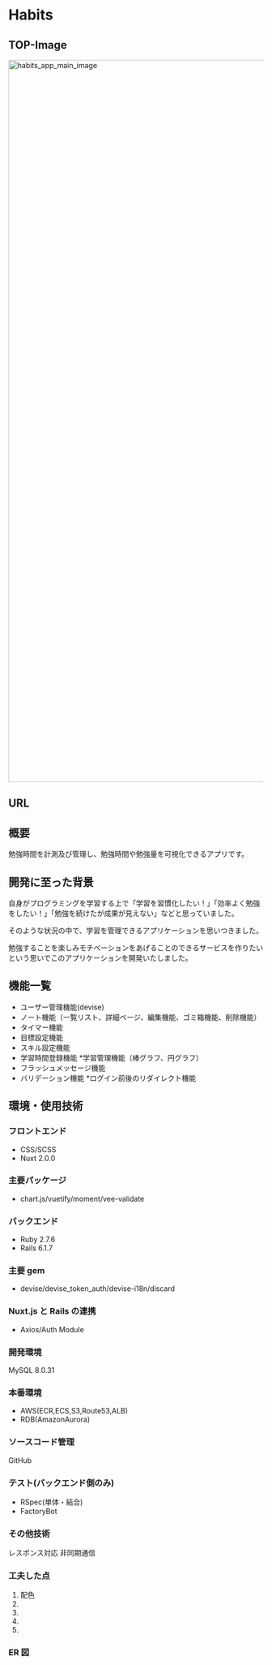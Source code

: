# Habits

## TOP-Image

<img width="1424" alt="habits_app_main_image" src="https://user-images.githubusercontent.com/109594942/209146779-d2fa64b0-52b4-4b22-937b-55a2178f6252.png">

## URL

## 概要

勉強時間を計測及び管理し、勉強時間や勉強量を可視化できるアプリです。

## 開発に至った背景

自身がプログラミングを学習する上で「学習を習慣化したい！」「効率よく勉強をしたい！」「勉強を続けたが成果が見えない」などと思っていました。

そのような状況の中で、学習を管理できるアプリケーションを思いつきました。

勉強することを楽しみモチベーションをあげることのできるサービスを作りたいという思いでこのアプリケーションを開発いたしました。

## 機能一覧

- ユーザー管理機能(devise)
- ノート機能（一覧リスト、詳細ページ、編集機能、ゴミ箱機能、削除機能）
- タイマー機能
- 目標設定機能
- スキル設定機能
- 学習時間登録機能 \*学習管理機能（棒グラフ、円グラフ）
- フラッシュメッセージ機能
- バリデーション機能 \*ログイン前後のリダイレクト機能

## 環境・使用技術

### フロントエンド

- CSS/SCSS
- Nuxt 2.0.0

### 主要パッケージ

- chart.js/vuetify/moment/vee-validate

### バックエンド

- Ruby 2.7.6
- Rails 6.1.7

### 主要 gem

- devise/devise_token_auth/devise-i18n/discard

### Nuxt.js と Rails の連携

- Axios/Auth Module

### 開発環境

MySQL 8.0.31

### 本番環境

- AWS(ECR,ECS,S3,Route53,ALB)
- RDB(AmazonAurora)

### ソースコード管理

GitHub

### テスト(バックエンド側のみ)

- RSpec(単体・結合)
- FactoryBot

### その他技術

レスポンス対応
非同期通信

### 工夫した点

1. 配色
2.
3.
4.
5.

### ER 図
